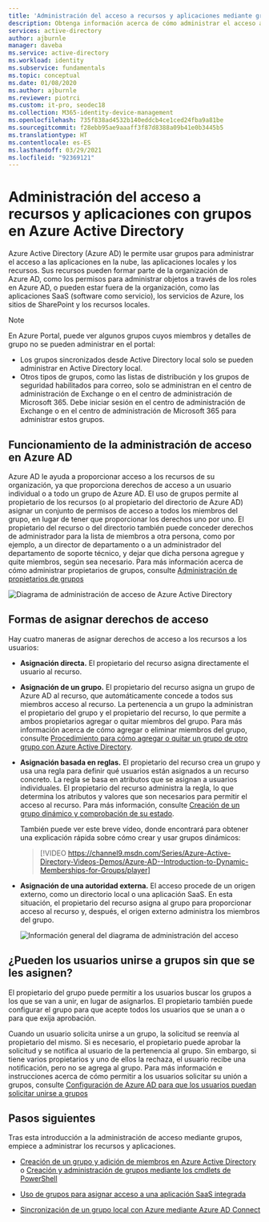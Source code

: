 ```yaml
---
title: 'Administración del acceso a recursos y aplicaciones mediante grupos: Azure AD'
description: Obtenga información acerca de cómo administrar el acceso a las aplicaciones en la nube de su organización, a las aplicaciones locales y a los recursos mediante los grupos de Azure Active Directory.
services: active-directory
author: ajburnle
manager: daveba
ms.service: active-directory
ms.workload: identity
ms.subservice: fundamentals
ms.topic: conceptual
ms.date: 01/08/2020
ms.author: ajburnle
ms.reviewer: piotrci
ms.custom: it-pro, seodec18
ms.collection: M365-identity-device-management
ms.openlocfilehash: 735f838ad4532b140eddcb4ce1ced24fba9a81be
ms.sourcegitcommit: f28ebb95ae9aaaff3f87d8388a09b41e0b3445b5
ms.translationtype: HT
ms.contentlocale: es-ES
ms.lasthandoff: 03/29/2021
ms.locfileid: "92369121"
---
```

# <a name="manage-app-and-resource-access-using-azure-active-directory-groups"></a>Administración del acceso a recursos y aplicaciones con grupos en Azure Active Directory
Azure Active Directory (Azure AD) le permite usar grupos para administrar el acceso a las aplicaciones en la nube, las aplicaciones locales y los recursos. Sus recursos pueden formar parte de la organización de Azure AD, como los permisos para administrar objetos a través de los roles en Azure AD, o pueden estar fuera de la organización, como las aplicaciones SaaS (software como servicio), los servicios de Azure, los sitios de SharePoint y los recursos locales.

>[!NOTE]
> En Azure Portal, puede ver algunos grupos cuyos miembros y detalles de grupo no se pueden administrar en el portal:
>
> - Los grupos sincronizados desde Active Directory local solo se pueden administrar en Active Directory local.
> - Otros tipos de grupos, como las listas de distribución y los grupos de seguridad habilitados para correo, solo se administran en el centro de administración de Exchange o en el centro de administración de Microsoft 365. Debe iniciar sesión en el centro de administración de Exchange o en el centro de administración de Microsoft 365 para administrar estos grupos.

## <a name="how-access-management-in-azure-ad-works"></a>Funcionamiento de la administración de acceso en Azure AD

Azure AD le ayuda a proporcionar acceso a los recursos de su organización, ya que proporciona derechos de acceso a un usuario individual o a todo un grupo de Azure AD. El uso de grupos permite al propietario de los recursos (o al propietario del directorio de Azure AD) asignar un conjunto de permisos de acceso a todos los miembros del grupo, en lugar de tener que proporcionar los derechos uno por uno. El propietario del recurso o del directorio también puede conceder derechos de administrador para la lista de miembros a otra persona, como por ejemplo, a un director de departamento o a un administrador del departamento de soporte técnico, y dejar que dicha persona agregue y quite miembros, según sea necesario. Para más información acerca de cómo administrar propietarios de grupos, consulte [Administración de propietarios de grupos](active-directory-accessmanagement-managing-group-owners.md)

![Diagrama de administración de acceso de Azure Active Directory](./media/active-directory-manage-groups/active-directory-access-management-works.png)

## <a name="ways-to-assign-access-rights"></a>Formas de asignar derechos de acceso

Hay cuatro maneras de asignar derechos de acceso a los recursos a los usuarios:

- **Asignación directa.** El propietario del recurso asigna directamente el usuario al recurso.

- **Asignación de un grupo.** El propietario del recurso asigna un grupo de Azure AD al recurso, que automáticamente concede a todos sus miembros acceso al recurso. La pertenencia a un grupo la administran el propietario del grupo y el propietario del recurso, lo que permite a ambos propietarios agregar o quitar miembros del grupo. Para más información acerca de cómo agregar o eliminar miembros del grupo, consulte [Procedimiento para cómo agregar o quitar un grupo de otro grupo con Azure Active Directory](active-directory-groups-membership-azure-portal.md). 

- **Asignación basada en reglas.** El propietario del recurso crea un grupo y usa una regla para definir qué usuarios están asignados a un recurso concreto. La regla se basa en atributos que se asignan a usuarios individuales. El propietario del recurso administra la regla, lo que determina los atributos y valores que son necesarios para permitir el acceso al recurso. Para más información, consulte [Creación de un grupo dinámico y comprobación de su estado](../enterprise-users/groups-create-rule.md).

    También puede ver este breve vídeo, donde encontrará para obtener una explicación rápida sobre cómo crear y usar grupos dinámicos:

    >[!VIDEO https://channel9.msdn.com/Series/Azure-Active-Directory-Videos-Demos/Azure-AD--Introduction-to-Dynamic-Memberships-for-Groups/player]

- **Asignación de una autoridad externa.** El acceso procede de un origen externo, como un directorio local o una aplicación SaaS. En esta situación, el propietario del recurso asigna al grupo para proporcionar acceso al recurso y, después, el origen externo administra los miembros del grupo.

   ![Información general del diagrama de administración del acceso](./media/active-directory-manage-groups/access-management-overview.png)

## <a name="can-users-join-groups-without-being-assigned"></a>¿Pueden los usuarios unirse a grupos sin que se les asignen?
El propietario del grupo puede permitir a los usuarios buscar los grupos a los que se van a unir, en lugar de asignarlos. El propietario también puede configurar el grupo para que acepte todos los usuarios que se unan a o para que exija aprobación.

Cuando un usuario solicita unirse a un grupo, la solicitud se reenvía al propietario del mismo. Si es necesario, el propietario puede aprobar la solicitud y se notifica al usuario de la pertenencia al grupo. Sin embargo, si tiene varios propietarios y uno de ellos la rechaza, el usuario recibe una notificación, pero no se agrega al grupo. Para más información e instrucciones acerca de cómo permitir a los usuarios solicitar su unión a grupos, consulte [Configuración de Azure AD para que los usuarios puedan solicitar unirse a grupos](../enterprise-users/groups-self-service-management.md)

## <a name="next-steps"></a>Pasos siguientes
Tras esta introducción a la administración de acceso mediante grupos, empiece a administrar los recursos y aplicaciones.

- [Creación de un grupo y adición de miembros en Azure Active Directory](active-directory-groups-create-azure-portal.md) o [Creación y administración de grupos mediante los cmdlets de PowerShell](../enterprise-users/groups-settings-v2-cmdlets.md)

- [Uso de grupos para asignar acceso a una aplicación SaaS integrada](../enterprise-users/groups-saasapps.md)

- [Sincronización de un grupo local con Azure mediante Azure AD Connect](../hybrid/whatis-hybrid-identity.md)
